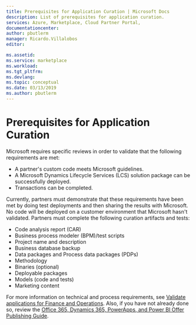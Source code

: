 ```yaml
---
title: Prerequisites for Application Curation | Microsoft Docs
description: List of prerequisites for application curation.
services: Azure, Marketplace, Cloud Partner Portal, 
documentationcenter:
author: pbutlerm
manager: Ricardo.Villalobos  
editor:

ms.assetid: 
ms.service: marketplace
ms.workload: 
ms.tgt_pltfrm: 
ms.devlang: 
ms.topic: conceptual
ms.date: 03/13/2019
ms.author: pbutlerm
---
```


# Prerequisites for Application Curation

Microsoft requires specific reviews in order to validate that the
following requirements are met:

- A partner\'s custom code meets Microsoft guidelines.
- A Microsoft Dynamics Lifecycle Services (LCS) solution package can be successfully deployed.
- Transactions can be completed.

Currently, partners must demonstrate that these requirements have been met by doing test deployments and then sharing the results with
Microsoft. No code will be deployed on a customer environment that Microsoft hasn\'t validated. Partners must complete the following
curation artifacts and tests:

- Code analysis report (CAR)
- Business process modeler (BPM)/test scripts
- Project name and description
- Business database backup
- Data packages and Process data packages (PDPs)
- Methodology
- Binaries (optional)
- Deployable packages
- Models (code and tests)
- Marketing content

For more information on technical and process requirements, see [Validate applications for Finance and Operations](https://docs.microsoft.com/dynamics365/operations/dev-itpro/lcs-solutions/app-validation-lcs-solutions).  Also, if you have not already done so, review the [Office 365, Dynamics 365, PowerApps, and Power BI Offer Publishing Guide](../appsource-offer-publishing-guide.md).

